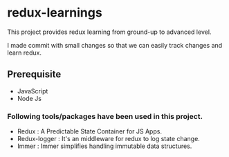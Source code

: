 # redux-learnings
This project provides redux learning from ground-up to advanced level.

I made commit with small changes so that we can easily track changes and learn redux.

## Prerequisite
* JavaScript
* Node Js

### Following tools/packages have been used in this project.
* Redux : A Predictable State Container for JS Apps.
* Redux-logger : It's an middleware for redux to log state change.
* Immer : Immer simplifies handling immutable data structures.
